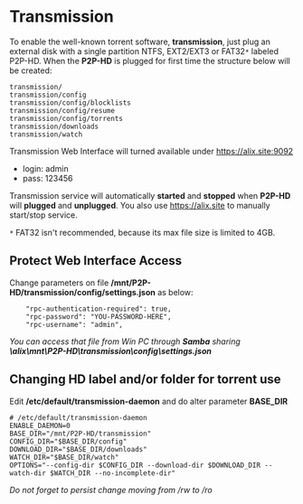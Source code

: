 # Transmission #

To enable the well-known torrent software, **transmission**, just plug an external disk with a single partition NTFS, EXT2/EXT3 or FAT32`*` labeled P2P-HD.
When the **P2P-HD** is plugged for first time the structure below will be created:
```
transmission/
transmission/config
transmission/config/blocklists
transmission/config/resume
transmission/config/torrents
transmission/downloads
transmission/watch
```

Transmission Web Interface will turned available under  https://alix.site:9092
  * login: admin
  * pass: 123456

Transmission service will automatically **started** and **stopped** when **P2P-HD** will **plugged** and **unplugged**. You also use https://alix.site to manually start/stop service.

`*` FAT32 isn't recommended, because its max file size is limited to 4GB.

## Protect Web Interface Access ##

Change parameters on file **/mnt/P2P-HD/transmission/config/settings.json** as below:
```
    "rpc-authentication-required": true,
    "rpc-password": "YOU-PASSWORD-HERE",
    "rpc-username": "admin",
```
_You can access that file from Win PC through **Samba** sharing **\\alix\mnt\P2P-HD\transmission\config\settings.json**_

## Changing HD label and/or folder for torrent use ##

Edit **/etc/default/transmission-daemon** and do alter parameter **BASE\_DIR**

```
# /etc/default/transmission-daemon
ENABLE_DAEMON=0
BASE_DIR="/mnt/P2P-HD/transmission"
CONFIG_DIR="$BASE_DIR/config"
DOWNLOAD_DIR="$BASE_DIR/downloads"
WATCH_DIR="$BASE_DIR/watch"
OPTIONS="--config-dir $CONFIG_DIR --download-dir $DOWNLOAD_DIR --watch-dir $WATCH_DIR --no-incomplete-dir"
```

_Do not forget to persist change moving from /rw to /ro_